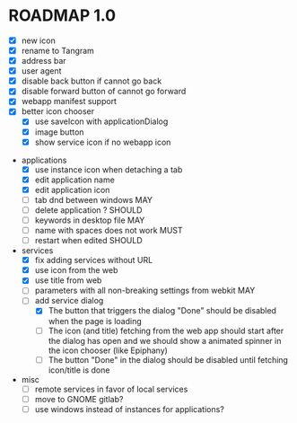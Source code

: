 # ROADMAP 1.0

- [x] new icon
- [x] rename to Tangram
- [x] address bar
- [x] user agent
- [x] disable back button if cannot go back
- [x] disable forward button of cannot go forward
- [x] webapp manifest support
- [x] better icon chooser
  - [x] use saveIcon with applicationDialog
  - [x] image button
  - [x] show service icon if no webapp icon
- applications
  - [x] use instance icon when detaching a tab
  - [x] edit application name
  - [x] edit application icon
  - [ ] tab dnd between windows MAY
  - [ ] delete application ? SHOULD
  - [ ] keywords in desktop file MAY
  - [ ] name with spaces does not work MUST
  - [ ] restart when edited SHOULD
- services
  - [x] fix adding services without URL
  - [x] use icon from the web
  - [x] use title from web
  - [ ] parameters with all non-breaking settings from webkit MAY
  - [ ] add service dialog
    - [x] The button that triggers the dialog "Done" should be disabled when the page is loading
    - [ ] The icon (and title) fetching from the web app should start after the dialog has open and we should show a animated spinner in the icon chooser (like Epiphany)
    - [ ] The button "Done" in the dialog should be disabled until fetching icon/title is done
- misc
  - [ ] remote services in favor of local services
  - [ ] move to GNOME gitlab?
  - [ ] use windows instead of instances for applications?
